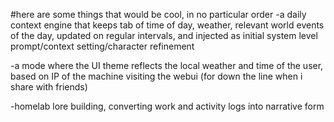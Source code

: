 #here are some things that would be cool, in no particular order
-a daily context engine that keeps tab of time of day, weather, relevant world events of the day, updated on regular intervals, and injected as initial system level prompt/context setting/character refinement

-a mode where the UI theme reflects the local weather and time of the user, based on IP of the machine visiting the webui (for down the line when i share with friends)

-homelab lore building, converting work and activity logs into narrative form

